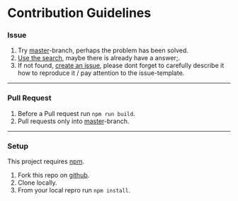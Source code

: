 # Contribution Guidelines

### Issue

 1. Try [master](https://github.com/Simonwep/selection/tree/master)-branch, perhaps the problem has been solved.
 2. [Use the search](https://github.com/Simonwep/selection/search?type=Issues), maybe there is already have a answer;.
 3. If not found, [create an issue](https://github.com/Simonwep/selection/issues/new), please dont forget to carefully describe it how to reproduce it / pay attention to the issue-template.

***

### Pull Request

 1. Before a Pull request run `npm run build`.
 2. Pull requests only into [master](https://github.com/Simonwep/selection/tree/master)-branch.

***

### Setup

This project requires [npm](https://nodejs.org/en/).
 
 1. Fork this repo on [github](https://github.com/Simonwep/selection).
 2. Clone locally.
 3. From your local repro run `npm install`.

